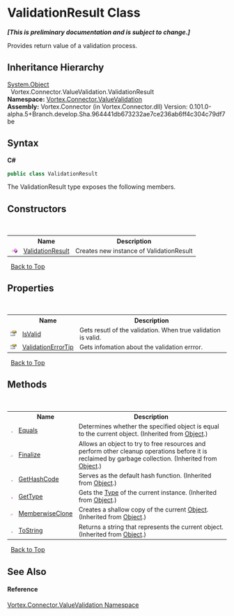 # ValidationResult Class
 _**\[This is preliminary documentation and is subject to change.\]**_

Provides return value of a validation process.


## Inheritance Hierarchy
<a href="http://msdn2.microsoft.com/en-us/library/e5kfa45b" target="_blank">System.Object</a><br />&nbsp;&nbsp;Vortex.Connector.ValueValidation.ValidationResult<br />
**Namespace:**&nbsp;<a href="N_Vortex_Connector_ValueValidation.md">Vortex.Connector.ValueValidation</a><br />**Assembly:**&nbsp;Vortex.Connector (in Vortex.Connector.dll) Version: 0.101.0-alpha.5+Branch.develop.Sha.964441db673232ae7ce236ab6ff4c304c79df7be

## Syntax

**C#**<br />
``` C#
public class ValidationResult
```

The ValidationResult type exposes the following members.


## Constructors
&nbsp;<table><tr><th></th><th>Name</th><th>Description</th></tr><tr><td>![Public method](media/pubmethod.gif "Public method")</td><td><a href="M_Vortex_Connector_ValueValidation_ValidationResult__ctor.md">ValidationResult</a></td><td>
Creates new instance of ValidationResult</td></tr></table>&nbsp;
<a href="#validationresult-class">Back to Top</a>

## Properties
&nbsp;<table><tr><th></th><th>Name</th><th>Description</th></tr><tr><td>![Public property](media/pubproperty.gif "Public property")</td><td><a href="P_Vortex_Connector_ValueValidation_ValidationResult_IsValid.md">IsValid</a></td><td>
Gets resutl of the validation. When true validation is valid.</td></tr><tr><td>![Public property](media/pubproperty.gif "Public property")</td><td><a href="P_Vortex_Connector_ValueValidation_ValidationResult_ValidationErrorTip.md">ValidationErrorTip</a></td><td>
Gets infomation about the validation errror.</td></tr></table>&nbsp;
<a href="#validationresult-class">Back to Top</a>

## Methods
&nbsp;<table><tr><th></th><th>Name</th><th>Description</th></tr><tr><td>![Public method](media/pubmethod.gif "Public method")</td><td><a href="http://msdn2.microsoft.com/en-us/library/bsc2ak47" target="_blank">Equals</a></td><td>
Determines whether the specified object is equal to the current object.
 (Inherited from <a href="http://msdn2.microsoft.com/en-us/library/e5kfa45b" target="_blank">Object</a>.)</td></tr><tr><td>![Protected method](media/protmethod.gif "Protected method")</td><td><a href="http://msdn2.microsoft.com/en-us/library/4k87zsw7" target="_blank">Finalize</a></td><td>
Allows an object to try to free resources and perform other cleanup operations before it is reclaimed by garbage collection.
 (Inherited from <a href="http://msdn2.microsoft.com/en-us/library/e5kfa45b" target="_blank">Object</a>.)</td></tr><tr><td>![Public method](media/pubmethod.gif "Public method")</td><td><a href="http://msdn2.microsoft.com/en-us/library/zdee4b3y" target="_blank">GetHashCode</a></td><td>
Serves as the default hash function.
 (Inherited from <a href="http://msdn2.microsoft.com/en-us/library/e5kfa45b" target="_blank">Object</a>.)</td></tr><tr><td>![Public method](media/pubmethod.gif "Public method")</td><td><a href="http://msdn2.microsoft.com/en-us/library/dfwy45w9" target="_blank">GetType</a></td><td>
Gets the <a href="http://msdn2.microsoft.com/en-us/library/42892f65" target="_blank">Type</a> of the current instance.
 (Inherited from <a href="http://msdn2.microsoft.com/en-us/library/e5kfa45b" target="_blank">Object</a>.)</td></tr><tr><td>![Protected method](media/protmethod.gif "Protected method")</td><td><a href="http://msdn2.microsoft.com/en-us/library/57ctke0a" target="_blank">MemberwiseClone</a></td><td>
Creates a shallow copy of the current <a href="http://msdn2.microsoft.com/en-us/library/e5kfa45b" target="_blank">Object</a>.
 (Inherited from <a href="http://msdn2.microsoft.com/en-us/library/e5kfa45b" target="_blank">Object</a>.)</td></tr><tr><td>![Public method](media/pubmethod.gif "Public method")</td><td><a href="http://msdn2.microsoft.com/en-us/library/7bxwbwt2" target="_blank">ToString</a></td><td>
Returns a string that represents the current object.
 (Inherited from <a href="http://msdn2.microsoft.com/en-us/library/e5kfa45b" target="_blank">Object</a>.)</td></tr></table>&nbsp;
<a href="#validationresult-class">Back to Top</a>

## See Also


#### Reference
<a href="N_Vortex_Connector_ValueValidation.md">Vortex.Connector.ValueValidation Namespace</a><br />